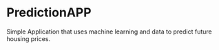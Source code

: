 # PredictionAPP
Simple Application that uses machine learning and data to predict future housing prices.
